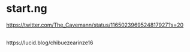 # start.ng
https://twitter.com/The_Cavemann/status/1165023969524817927?s=20

<br>
https://lucid.blog/chibuezearinze16